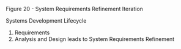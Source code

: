 Figure 20 - System Requirements Refinement Iteration

Systems Development Lifecycle

1. Requirements
2. Analysis and Design leads to System Requirements Refinement